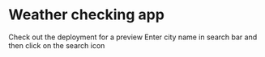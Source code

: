 # Weather checking app
Check out the deployment for a preview
Enter city name in search bar and then click on the search icon

